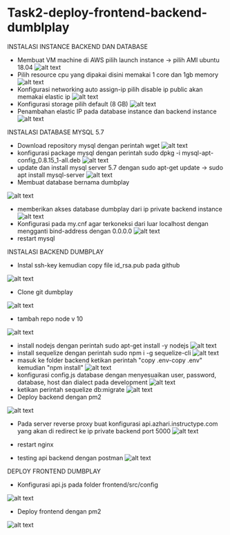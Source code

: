 # Task2-deploy-frontend-backend-dumblplay


INSTALASI INSTANCE BACKEND DAN DATABASE
- Membuat VM machine di AWS pilih launch instance -> pilih AMI ubuntu 18.04
![alt text](https://github.com/azhari7/Task2-deploy-frontend-backend-dumblplay/blob/main/Week%202/Aws-w2-install-instance.jpg)
- Pilih resource cpu yang dipakai disini memakai 1 core dan 1gb memory
![alt text](https://github.com/azhari7/Task2-deploy-frontend-backend-dumblplay/blob/main/Week%202/Aws-w2-02-choose-cpu.jpg)
- Konfigurasi networking auto assign-ip pilih disable ip public akan memakai elastic ip
![alt text](https://github.com/azhari7/Task2-deploy-frontend-backend-dumblplay/blob/main/Week%202/Aws-w2-03-choose-IP.jpg)
- Konfigurasi storage pilih default (8 GB)
![alt text](https://github.com/azhari7/Task2-deploy-frontend-backend-dumblplay/blob/main/Week%202/Aws-w2-04-choose-storage.jpg)
- Penambahan elastic IP pada database instance dan backend instance
![alt text](https://github.com/azhari7/Task2-deploy-frontend-backend-dumblplay/blob/main/Week%202/Aws-w2-05-elasticIP.jpg)


INSTALASI DATABASE MYSQL 5.7
- Download repository mysql dengan perintah wget 
![alt text](https://github.com/azhari7/Task2-deploy-frontend-backend-dumblplay/blob/main/Week%202/Aws-w2-06-install-database.jpg)
- konfigurasi package mysql dengan perintah sudo dpkg -i mysql-apt-config_0.8.15_1-all.deb
![alt text](https://github.com/azhari7/Task2-deploy-frontend-backend-dumblplay/blob/main/Week%202/Aws-w2-07-versi-database.jpg)
- update dan install mysql server 5.7 dengan sudo apt-get update -> sudo apt install mysql-server
![alt text](https://github.com/azhari7/Task2-deploy-frontend-backend-dumblplay/blob/main/Week%202/Aws-w2-08-install-database.jpg)
- Membuat database bernama dumbplay

![alt text](https://github.com/azhari7/Task2-deploy-frontend-backend-dumblplay/blob/main/Week%202/Aws-w2-09-create-databse.jpg)
- memberikan akses database dumbplay dari ip private backend instance
![alt text](https://github.com/azhari7/Task2-deploy-frontend-backend-dumblplay/blob/main/Week%202/Aws-w2-18-mysqlconfig.jpg)
- Konfigurasi pada my.cnf agar terkoneksi dari luar localhost dengan mengganti bind-address dengan 0.0.0.0
![alt text](https://github.com/azhari7/Task2-deploy-frontend-backend-dumblplay/blob/main/Week%202/Aws-w2-17-ipconfigbind.jpg)
- restart mysql 


INSTALASI BACKEND DUMBPLAY
- Instal ssh-key kemudian copy file id_rsa.pub pada github

![alt text](https://github.com/azhari7/Task2-deploy-frontend-backend-dumblplay/blob/main/Week%202/Aws-w2-10-sshkey.jpg)
- Clone git dumbplay 

![alt text](https://github.com/azhari7/Task2-deploy-frontend-backend-dumblplay/blob/main/Week%202/Aws-w2-11-gitclone.jpg)
- tambah repo node v 10 

![alt text](https://github.com/azhari7/Task2-deploy-frontend-backend-dumblplay/blob/main/Week%202/Aws-w2-12-add%20repo%20node.jpg)
- install nodejs dengan perintah sudo apt-get install -y nodejs
![alt text](https://github.com/azhari7/Task2-deploy-frontend-backend-dumblplay/blob/main/Week%202/Aws-w2-13-install%20node.jpg)
- install sequelize dengan perintah sudo npm i -g sequelize-cli
![alt text](https://github.com/azhari7/Task2-deploy-frontend-backend-dumblplay/blob/main/Week%202/Aws-w2-14-install%20sequelize.jpg)
- masuk ke folder backend ketikan perintah "copy .env-copy .env" kemudian "npm install"
![alt text](https://github.com/azhari7/Task2-deploy-frontend-backend-dumblplay/blob/main/Week%202/Aws-w2-15-cp%20env%26npm%20install.jpg)
- konfigurasi config.js database dengan menyesuaikan user, password, database, host dan dialect pada development
![alt text](https://github.com/azhari7/Task2-deploy-frontend-backend-dumblplay/blob/main/Week%202/Aws-w2-16-config.jsdb.jpg)
- ketikan perintah sequelize db:migrate
![alt text](https://github.com/azhari7/Task2-deploy-frontend-backend-dumblplay/blob/main/Week%202/Aws-w2-19-dbmigrate.jpg)
- Deploy backend dengan pm2

![alt text](https://github.com/azhari7/Task2-deploy-frontend-backend-dumblplay/blob/main/Week%202/Aws-w2-21-pm2%20exe.jpg)
- Pada server reverse proxy buat konfigurasi api.azhari.instructype.com yang akan di redirect ke ip private backend port 5000
![alt text](https://github.com/azhari7/Task2-deploy-frontend-backend-dumblplay/blob/main/Week%202/Aws-w2-25-proxybackend.jpg)
- restart nginx

- testing api backend dengan postman
![alt text](https://github.com/azhari7/Task2-deploy-frontend-backend-dumblplay/blob/main/Week%202/Aws-w2-26-testing%20api.jpg)


DEPLOY FRONTEND DUMBPLAY
- Konfigurasi api.js pada folder frontend/src/config

![alt text](https://github.com/azhari7/Task2-deploy-frontend-backend-dumblplay/blob/main/Week%202/Aws-w2-23-frontentobackend.jpg)
- Deploy frontend dengan pm2

![alt text](https://github.com/azhari7/Task2-deploy-frontend-backend-dumblplay/blob/main/Week%202/Aws-w2-24-frontenddeploy.jpg)
